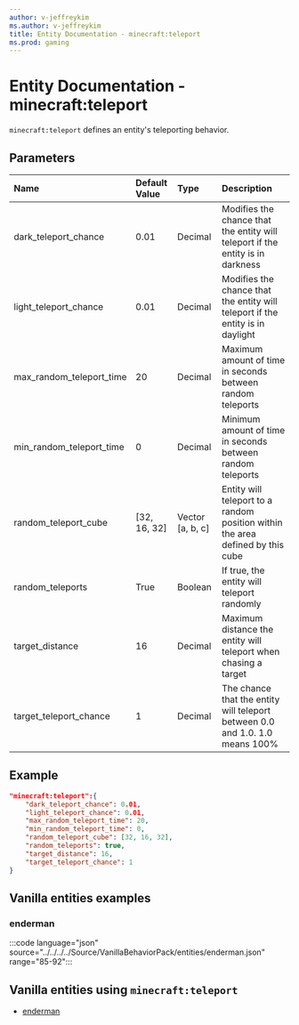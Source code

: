 ```yaml
---
author: v-jeffreykim
ms.author: v-jeffreykim
title: Entity Documentation - minecraft:teleport
ms.prod: gaming
---
```


# Entity Documentation - minecraft:teleport

`minecraft:teleport` defines an entity's teleporting behavior.

## Parameters

|Name |Default Value  |Type  |Description  |
|:----------|:----------|:----------|:----------|
| dark_teleport_chance| 0.01| Decimal| Modifies the chance that the entity will teleport if the entity is in darkness |
| light_teleport_chance| 0.01| Decimal| Modifies the chance that the entity will teleport if the entity is in daylight |
| max_random_teleport_time| 20| Decimal| Maximum amount of time in seconds between random teleports |
| min_random_teleport_time| 0| Decimal| Minimum amount of time in seconds between random teleports |
| random_teleport_cube| [32, 16, 32]| Vector [a, b, c]| Entity will teleport to a random position within the area defined by this cube |
| random_teleports| True| Boolean| If true, the entity will teleport randomly |
| target_distance| 16| Decimal| Maximum distance the entity will teleport when chasing a target |
| target_teleport_chance| 1| Decimal| The chance that the entity will teleport between 0.0 and 1.0. 1.0 means 100% |

## Example

```json
"minecraft:teleport":{
    "dark_teleport_chance": 0.01,
    "light_teleport_chance": 0.01,
    "max_random_teleport_time": 20,
    "min_random_teleport_time": 0,
    "random_teleport_cube": [32, 16, 32],
    "random_teleports": true,
    "target_distance": 16,
    "target_teleport_chance": 1
}
```

## Vanilla entities examples

### enderman

:::code language="json" source="../../../../Source/VanillaBehaviorPack/entities/enderman.json" range="85-92":::

## Vanilla entities using `minecraft:teleport`

- [enderman](../../../../Source/VanillaBehaviorPack_Snippets/entities/enderman.md)